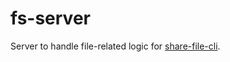 # fs-server

Server to handle file-related logic for [share-file-cli](https://github.com/FahadulShadhin/share-file-cli).
